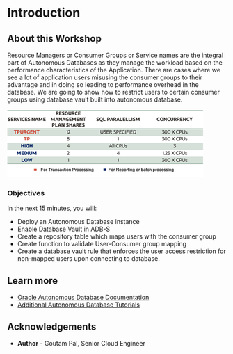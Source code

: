# Introduction

## About this Workshop

Resource Managers or Consumer Groups or Service names are the integral part of Autonomous Databases as they manage the workload based on the performance characteristics of the Application.
There are cases where we see a lot of application users misusing the consumer groups to their advantage and in doing so leading to performance overhead in the database.
We are going to show how to restrict users to certain consumer groups using database vault built into autonomous database.

![](./images/Picture1.png " ")

### Objectives
In the next 15 minutes, you will:
* Deploy an Autonomous Database instance 
* Enable Database Vault in ADB-S
* Create a repository table which maps users with the consumer group
* Create function to validate User-Consumer group mapping
* Create a database vault rule that enforces the user access restriction for non-mapped users upon connecting to database.




## Learn more

* [Oracle Autonomous Database Documentation](https://docs.oracle.com/en/cloud/paas/autonomous-data-warehouse-cloud/index.html)
* [Additional Autonomous Database Tutorials](https://docs.oracle.com/en/cloud/paas/autonomous-data-warehouse-cloud/tutorials.html)


## Acknowledgements
* **Author** - Goutam Pal, Senior Cloud Engineer

